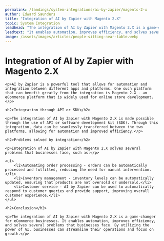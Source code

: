 ```yaml
---
permalink: /landings/system-integrations/ai-by-zapier/magento-2-x
author: Edward Saunders
title: "Integration of AI by Zapier with Magento 2.X"
topic: System Integration
leadhead: "The integration of AI by Zapier with Magento 2.X is a game-changer for eCommerce businesses"
leadtext: "It enables automation, improves efficiency, and solves several problems that businesses face. By utilizing the power of AI, businesses can streamline their operations and focus on growth."
image: /assets/images/articles/people-sitting-near-table.webp
---
```

<div class="arttext">
	<h1>Integration of AI by Zapier with Magento 2.X</h1>

	<p>AI by Zapier is a powerful tool that allows for automation and integration between different apps and platforms. One such platform that can benefit greatly from the integration is Magento 2.X - an eCommerce platform that is widely used for online store development.</p>

	<h2>Integration through API or SDK</h2>

	<p>The integration of AI by Zapier with Magento 2.X is made possible through the use of API or software development kit (SDK). Through this integration, data can be seamlessly transferred between the two platforms, allowing for automation and improved efficiency.</p>

	<h2>Problems solved by integration</h2>

	<p>Integration of AI by Zapier with Magento 2.X solves several problems that businesses face, such as:</p>

	<ul>
		<li>Automating order processing - orders can be automatically processed and fulfilled, reducing the need for manual intervention.</li>
		<li>Inventory management - inventory levels can be automatically updated, ensuring that products are not oversold or undersold.</li>
		<li>Customer service - AI by Zapier can be used to automatically respond to customer queries and provide support, improving overall customer experience.</li>
	</ul>

	<h2>Conclusion</h2>

	<p>The integration of AI by Zapier with Magento 2.X is a game-changer for eCommerce businesses. It enables automation, improves efficiency, and solves several problems that businesses face. By utilizing the power of AI, businesses can streamline their operations and focus on growth.</p>

</div>